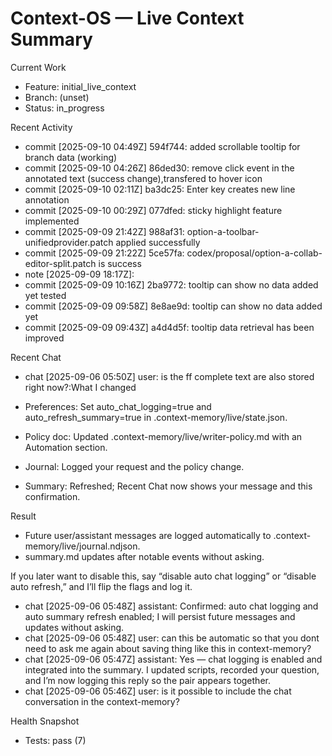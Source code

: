 # Context-OS — Live Context Summary

Current Work
- Feature: initial_live_context
- Branch: (unset)
- Status: in_progress

Recent Activity
- commit [2025-09-10 04:49Z] 594f744: added scrollable tooltip for branch data (working)
- commit [2025-09-10 04:26Z] 86ded30: remove click event in the annotated text (success change),transfered to hover icon
- commit [2025-09-10 02:11Z] ba3dc25: Enter key creates new line annotation
- commit [2025-09-10 00:29Z] 077dfed: sticky highlight feature implemented
- commit [2025-09-09 21:42Z] 988af31: option-a-toolbar-unifiedprovider.patch applied successfully
- commit [2025-09-09 21:22Z] 5ce57fa: codex/proposal/option-a-collab-editor-split.patch is success
- note [2025-09-09 18:17Z]: 
- commit [2025-09-09 10:16Z] 2ba9772: tooltip can show no data added yet tested
- commit [2025-09-09 09:58Z] 8e8ae9d: tooltip can show no data added yet
- commit [2025-09-09 09:43Z] a4d4d5f: tooltip data retrieval has been improved

Recent Chat
- chat [2025-09-06 05:50Z] user: is the ff complete text are also stored right now?:What I changed

- Preferences: Set auto_chat_logging=true and auto_refresh_summary=true in .context-memory/live/state.json.
- Policy doc: Updated .context-memory/live/writer-policy.md with an Automation section.
- Journal: Logged your request and the policy change.
- Summary: Refreshed; Recent Chat now shows your message and this confirmation.

Result

- Future user/assistant messages are logged automatically to .context-memory/live/journal.ndjson.
- summary.md updates after notable events without asking.

If you later want to disable this, say “disable auto chat logging” or “disable auto refresh,” and I’ll flip the
flags and log it.

- chat [2025-09-06 05:48Z] assistant: Confirmed: auto chat logging and auto summary refresh enabled; I will persist future messages and updates without asking.
- chat [2025-09-06 05:48Z] user: can this be automatic so that you dont need to ask me again about saving thing like this in context-memory?
- chat [2025-09-06 05:47Z] assistant: Yes — chat logging is enabled and integrated into the summary. I updated scripts, recorded your question, and I’m now logging this reply so the pair appears together.
- chat [2025-09-06 05:46Z] user: is it possible to include the chat conversation in the context-memory?

Health Snapshot
- Tests: pass (7)
